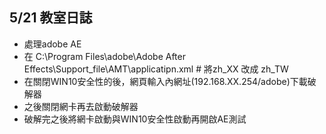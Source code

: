 ## 5/21 教室日誌
- 處理adobe AE
- 在 C:\Program Files\adobe\Adobe After Effects\Support_file\AMT\applicatipn.xml # 將zh_XX 改成 zh_TW
- 在關閉WIN10安全性的後，網頁輸入內網址(192.168.XX.254/adobe)下載破解器
- 之後關閉網卡再去啟動破解器
- 破解完之後將網卡啟動與WIN10安全性啟動再開啟AE測試
